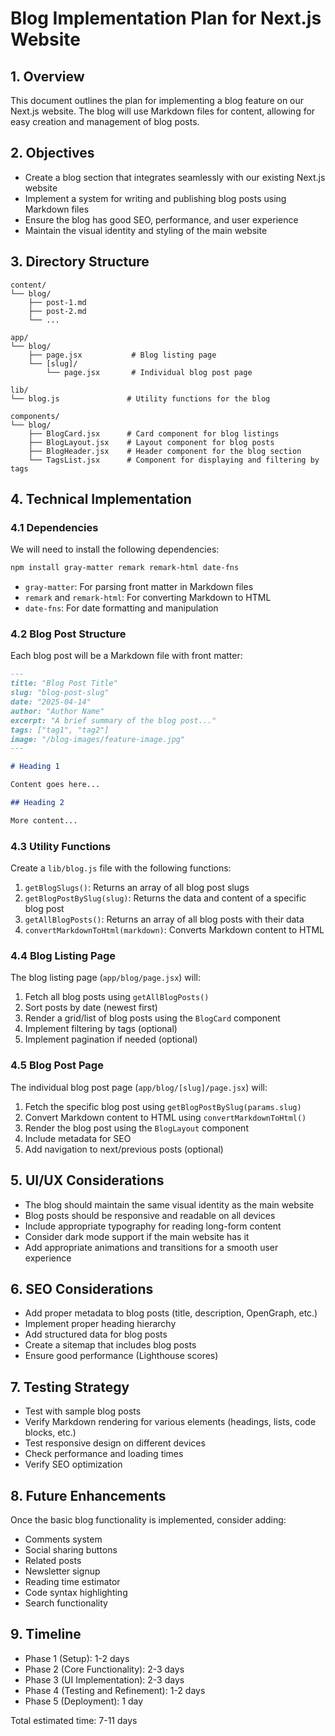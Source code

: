 # Blog Implementation Plan for Next.js Website

## 1. Overview

This document outlines the plan for implementing a blog feature on our Next.js website. The blog will use Markdown files for content, allowing for easy creation and management of blog posts.

## 2. Objectives

- Create a blog section that integrates seamlessly with our existing Next.js website
- Implement a system for writing and publishing blog posts using Markdown files
- Ensure the blog has good SEO, performance, and user experience
- Maintain the visual identity and styling of the main website

## 3. Directory Structure

```
content/
└── blog/
    ├── post-1.md
    ├── post-2.md
    └── ...

app/
└── blog/
    ├── page.jsx           # Blog listing page
    └── [slug]/
        └── page.jsx       # Individual blog post page

lib/
└── blog.js               # Utility functions for the blog

components/
└── blog/
    ├── BlogCard.jsx      # Card component for blog listings
    ├── BlogLayout.jsx    # Layout component for blog posts
    ├── BlogHeader.jsx    # Header component for the blog section
    └── TagsList.jsx      # Component for displaying and filtering by tags
```

## 4. Technical Implementation

### 4.1 Dependencies

We will need to install the following dependencies:

```bash
npm install gray-matter remark remark-html date-fns
```

- `gray-matter`: For parsing front matter in Markdown files
- `remark` and `remark-html`: For converting Markdown to HTML
- `date-fns`: For date formatting and manipulation

### 4.2 Blog Post Structure

Each blog post will be a Markdown file with front matter:

```markdown
---
title: "Blog Post Title"
slug: "blog-post-slug"
date: "2025-04-14"
author: "Author Name"
excerpt: "A brief summary of the blog post..."
tags: ["tag1", "tag2"]
image: "/blog-images/feature-image.jpg"
---

# Heading 1

Content goes here...

## Heading 2

More content...
```

### 4.3 Utility Functions

Create a `lib/blog.js` file with the following functions:

1. `getBlogSlugs()`: Returns an array of all blog post slugs
2. `getBlogPostBySlug(slug)`: Returns the data and content of a specific blog post
3. `getAllBlogPosts()`: Returns an array of all blog posts with their data
4. `convertMarkdownToHtml(markdown)`: Converts Markdown content to HTML

### 4.4 Blog Listing Page

The blog listing page (`app/blog/page.jsx`) will:

1. Fetch all blog posts using `getAllBlogPosts()`
2. Sort posts by date (newest first)
3. Render a grid/list of blog posts using the `BlogCard` component
4. Implement filtering by tags (optional)
5. Implement pagination if needed (optional)

### 4.5 Blog Post Page

The individual blog post page (`app/blog/[slug]/page.jsx`) will:

1. Fetch the specific blog post using `getBlogPostBySlug(params.slug)`
2. Convert Markdown content to HTML using `convertMarkdownToHtml()`
3. Render the blog post using the `BlogLayout` component
4. Include metadata for SEO
5. Add navigation to next/previous posts (optional)

## 5. UI/UX Considerations

- The blog should maintain the same visual identity as the main website
- Blog posts should be responsive and readable on all devices
- Include appropriate typography for reading long-form content
- Consider dark mode support if the main website has it
- Add appropriate animations and transitions for a smooth user experience

## 6. SEO Considerations

- Add proper metadata to blog posts (title, description, OpenGraph, etc.)
- Implement proper heading hierarchy
- Add structured data for blog posts
- Create a sitemap that includes blog posts
- Ensure good performance (Lighthouse scores)

## 7. Testing Strategy

- Test with sample blog posts
- Verify Markdown rendering for various elements (headings, lists, code blocks, etc.)
- Test responsive design on different devices
- Check performance and loading times
- Verify SEO optimization

## 8. Future Enhancements

Once the basic blog functionality is implemented, consider adding:

- Comments system
- Social sharing buttons
- Related posts
- Newsletter signup
- Reading time estimator
- Code syntax highlighting
- Search functionality

## 9. Timeline

- Phase 1 (Setup): 1-2 days
- Phase 2 (Core Functionality): 2-3 days
- Phase 3 (UI Implementation): 2-3 days
- Phase 4 (Testing and Refinement): 1-2 days
- Phase 5 (Deployment): 1 day

Total estimated time: 7-11 days
